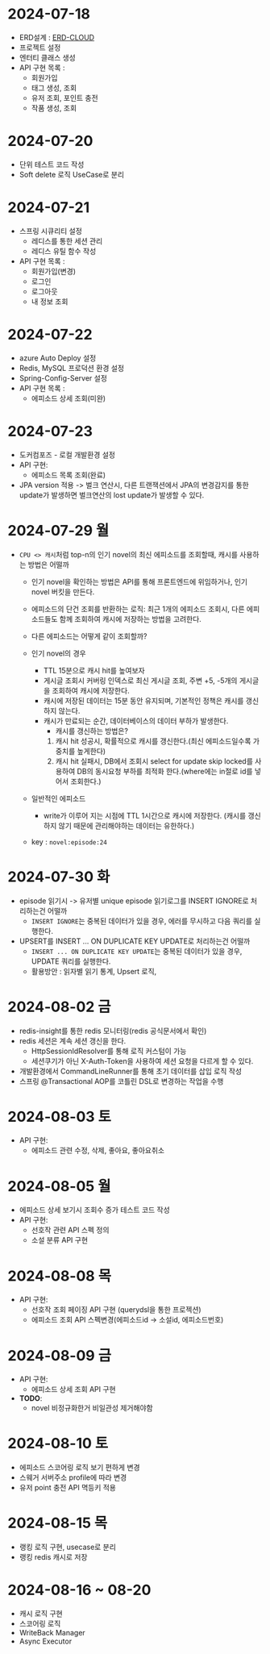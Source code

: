 # 2024-07-18
- ERD설계 : [ERD-CLOUD](https://www.erdcloud.com/d/gDSmQCFvmiYyNmirq)
- 프로젝트 설정
- 엔터티 클래스 생성
- API 구현 목록 : 
  - 회원가입
  - 태그 생성, 조회
  - 유저 조회, 포인트 충전
  - 작품 생성, 조회

# 2024-07-20
- 단위 테스트 코드 작성
- Soft delete 로직 UseCase로 분리

# 2024-07-21
- 스프링 시큐리티 설정
  - 레디스를 통한 세션 관리
  - 레디스 유틸 함수 작성
- API 구현 목록 :
  - 회원가입(변경) 
  - 로그인
  - 로그아웃
  - 내 정보 조회

# 2024-07-22
- azure Auto Deploy 설정
- Redis, MySQL 프로덕션 환경 설정
- Spring-Config-Server 설정
- API 구현 목록 :
  - 에피소드 상세 조회(미완)

# 2024-07-23
- 도커컴포즈 - 로컬 개발환경 설정
- API 구현:
  - 에피소드 목록 조회(완료)
- JPA version 적용 -> 벌크 연산시, 다른 트랜잭션에서 JPA의 변경감지를 통한 update가 발생하면 벌크연산의 lost update가 발생할 수 있다.

# 2024-07-29 월
- `CPU <> 캐시`처럼 top-n의 인기 novel의 최신 에피소드를 조회할때, 캐시를 사용하는 방법은 어떨까
  - 인기 novel을 확인하는 방법은 API를 통해 프론트엔드에 위임하거나, 인기 novel 버킷을 만든다.
  - 에피소드의 단건 조회를 반환하는 로직: 최근 1개의 에피소드 조회시, 다른 에피소드들도 함께 조회하여 캐시에 저장하는 방법을 고려한다.
  - 다른 에피소드는 어떻게 같이 조회할까?
  - 인기 novel의 경우 
    - TTL 15분으로 캐시 hit를 높여보자
    - 게시글 조회시 커버링 인덱스로 최신 게시글 조회, 주변 +5, -5개의 게시글을 조회하여 캐시에 저장한다.
    - 캐시에 저장된 데이터는 15분 동안 유지되며, 기본적인 정책은 캐시를 갱신하지 않는다.
    - 캐시가 만료되는 순간, 데이터베이스의 데이터 부하가 발생한다.
      - 캐시를 갱신하는 방법은?
      1. 캐시 hit 성공시, 확률적으로 캐시를 갱신한다.(최신 에피소드일수록 가중치를 높게한다)
      2. 캐시 hit 실패시, DB에서 조회시 select for update skip locked를 사용하여 DB의 동시요청 부하를 최적화 한다.(where에는 in절로 id를 넣어서 조회한다.)
         
  - 일반적인 에피소드
    - write가 이루어 지는 시점에 TTL 1시간으로 캐시에 저장한다.
    (캐시를 갱신하지 않기 때문에 관리해야하는 데이터는 유한하다.)
  - key : `novel:episode:24`

# 2024-07-30 화
- episode 읽기시 -> 유저별 unique episode 읽기로그를 INSERT IGNORE로 처리하는건 어떨까
  - `INSERT IGNORE`는 중복된 데이터가 있을 경우, 에러를 무시하고 다음 쿼리를 실행한다.
- UPSERT를 INSERT ... ON DUPLICATE KEY UPDATE로 처리하는건 어떨까
  - `INSERT ... ON DUPLICATE KEY UPDATE`는 중복된 데이터가 있을 경우, UPDATE 쿼리를 실행한다.
  - 활용방안 : 읽자별 읽기 통계, Upsert 로직, 

# 2024-08-02 금
- redis-insight를 통한 redis 모니터링(redis 공식문서에서 확인)
- redis 세션은 계속 세션 갱신을 한다.
  - HttpSessionIdResolver를 통해 로직 커스텀이 가능
  - 세션쿠기가 아닌 X-Auth-Token을 사용하여 세션 요청을 다르게 할 수 있다.
- 개발환경에서 CommandLineRunner를 통해 초기 데이터를 삽입 로직 작성
- 스프링 @Transactional AOP를 코틀린 DSL로 변경하는 작업을 수행

# 2024-08-03 토
- API 구현:
  - 에피소드 관련 수정, 삭제, 좋아요, 좋아요취소

# 2024-08-05 월
- 에피소드 상세 보기시 조회수 증가 테스트 코드 작성
- API 구현:
  - 선호작 관련 API 스펙 정의
  - 소설 분류 API 구현

# 2024-08-08 목
- API 구현:
  - 선호작 조회 페이징 API 구현 (querydsl을 통한 프로젝션)
  - 에피소드 조회 API 스펙변경(에피소드id -> 소설id, 에피소드번호)

# 2024-08-09 금
- API 구현:
  - 에피소드 상세 조회 API 구현
- **TODO**:
  - novel 비정규화한거 비일관성 제거해야함

# 2024-08-10 토
- 에피소드 스코어링 로직 보기 편하게 변경
- 스웨거 서버주소 profile에 따라 변경
- 유저 point 충전 API 멱등키 적용

# 2024-08-15 목
- 랭킹 로직 구현, usecase로 분리
- 랭킹 redis 캐시로 저장

# 2024-08-16 ~ 08-20
- 캐시 로직 구현
- 스코어링 로직
- WriteBack Manager
- Async Executor